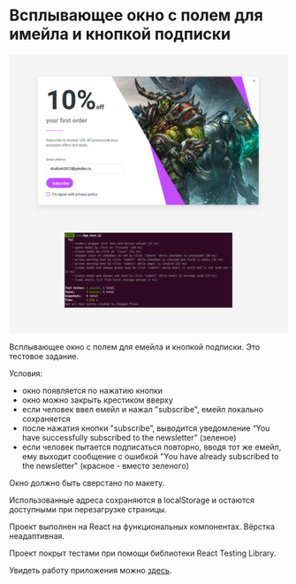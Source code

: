 # Всплывающее окно с полем для имейла и кнопкой подписки

![Иллюстрация к проекту](https://github.com/teplospbru/test-task-8/blob/main/pop-up.png)

Всплывающее окно с полем для емейла и кнопкой подписки. Это тестовое задание.

Условия:
- окно появляется по нажатию кнопки
- окно можно закрыть крестиком вверху
- если человек ввел емейл и нажал "subscribe", емейл локально сохраняется
- после нажатия кнопки "subscribe”, выводится уведомление “You have successfully subscribed to the newsletter” (зеленое)
- если человек пытается подписаться повторно, вводя тот же емейл, ему выходит сообщение с ошибкой "You have already subscribed to the newsletter" (красное - вместо зеленого)

Окно должно быть сверстано по макету.

Использованные адреса сохраняются в localStorage и остаются доступными при перезагрузке страницы.

Проект выполнен на React на функциональных компонентах. Вёрстка неадаптивная.

Проект покрыт тестами при помощи библиотеки React Testing Library. 

Увидеть работу приложения можно [здесь](https://teplospbru.github.io/pop-up/).
